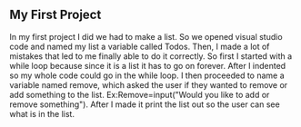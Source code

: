 ## My First Project ##

In my first project I did we had to make a list. So we opened visual studio code and named my list a variable called Todos. Then, I made a lot of mistakes that led to me finally able to do it correctly. So first I started with a while loop because since it is a list it has to go on forever. After I indented so my whole code could go in the while loop. I then proceeded to name a variable named remove, which asked the user if they wanted to remove or add something to the list. Ex:Remove=input("Would you like to add or remove something"). After I made it print the list out so the user can see what is in the list.